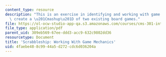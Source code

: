 ```yaml
---
content_type: resource
description: "This is an exercise in identifying and working with game mechanics to\
  \ create a \u201Cmashup\u201D of two existing board games."
file: https://ol-ocw-studio-app-qa.s3.amazonaws.com/courses/cms-301-introduction-to-game-design-methods-spring-2016/4faebe488c9944a5d272cdc6d036204a_MITCMS_301S16_Assigment3.pdf
file_type: application/pdf
parent_uid: 309eb569-67ee-ddd3-acc9-632c9802dd36
resourcetype: Document
title: 'Scrabbleship: Working With Game Mechanics'
uid: 4faebe48-8c99-44a5-d272-cdc6d036204a
---
```

